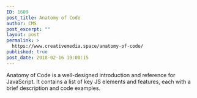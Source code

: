 ```yaml
---
ID: 1609
post_title: Anatomy of Code
author: CMS
post_excerpt: ""
layout: post
permalink: >
  https://www.creativemedia.space/anatomy-of-code/
published: true
post_date: 2018-02-16 19:00:15
---
```

Anatomy of Code is a well-designed introduction and reference for JavaScript. It contains a list of key JS elements and features, each with a brief description and code examples.
